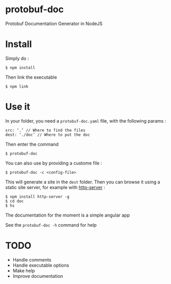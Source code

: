 # protobuf-doc

Protobuf Documentation Generator in NodeJS

# Install

Simply do :

    $ npm install

Then link the executable

    $ npm link

# Use it

In your folder, you need a `protobuf-doc.yaml` file, with the following params :

    src: ‘.’ // Where to find the files
    dest: ‘./doc’ // Where to put the doc

Then enter the command

    $ protobuf-doc

You can also use by providing a custome file :

    $ protobuf-doc -c <config-file>

This will generate a site in the `dest` folder. Then you can browse it using
a static site server, for example with [http-server](https://www.npmjs.com/package/http-server) :

    $ npm install http-server -g
    $ cd doc
    $ hs

The documentation for the moment is a simple angular app

See the `protobuf-doc -h` command for help

# TODO

* Handle comments
* Handle executable options
* Make help
* Improve documentation
